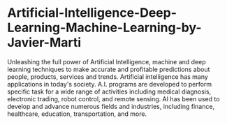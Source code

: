 # Artificial-Intelligence-Deep-Learning-Machine-Learning-by-Javier-Marti
Unleashing the full power of Artificial Intelligence, machine and deep learning techniques to make accurate and profitable predictions about people, products, services and trends.
Artificial intelligence has many applications in today's society. A.I. programs are developed to perform specific task for a wide range of activities including medical diagnosis, electronic trading, robot control, and remote sensing. AI has been used to develop and advance numerous fields and industries, including finance, healthcare, education, transportation, and more.
